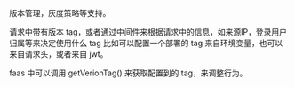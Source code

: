 版本管理，灰度策略等支持。

请求中带有版本 tag，或者通过中间件来根据请求中的信息，如来源IP，登录用户归属等来决定使用什么 tag
比如可以配置一个部署的 tag 来自环境变量，也可以来自请求头，或者来自 jwt。

faas 中可以调用 getVerionTag() 来获取配置到的 tag，来调整行为。
